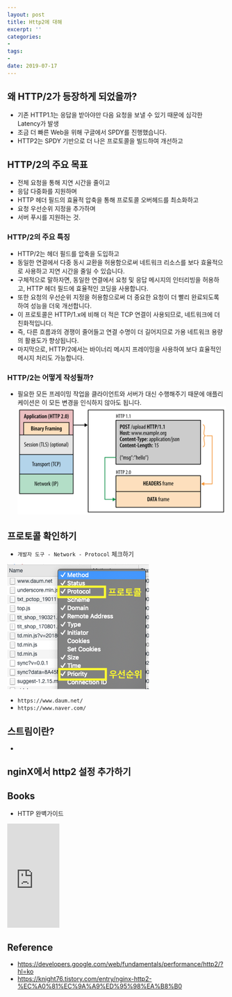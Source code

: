 ```yaml
---
layout: post
title: Http2에 대해
excerpt: ''
categories:
-
tags:
-
date: 2019-07-17
---
```

## 왜 HTTP/2가 등장하게 되었을까?
- 기존 HTTP1.1는 응답을 받아야만 다음 요청을 보낼 수 있기 때문에 심각한 Latency가 발생
- 조금 더 빠른 Web을 위해 구글에서 SPDY를 진행했습니다.
- HTTP2는 SPDY 기반으로 더 나은 프로토콜을 빌드하여 개선하고

## HTTP/2의 주요 목표
- 전체 요청을 통해 지연 시간을 줄이고
- 응답 다중화를 지원하며
- HTTP 헤더 필드의 효율적 압축을 통해 프로토콜 오버헤드를 최소화하고
- 요청 우선순위 지정을 추가하며
- 서버 푸시를 지원하는 것.

### HTTP/2의 주요 특징
- HTTP/2는 헤더 필드를 압축을 도입하고
- 동일한 연결에서 다중 동시 교환을 허용함으로써 네트워크 리소스를 보다 효율적으로 사용하고 지연 시간을 줄일 수 있습니다.
- 구체적으로 말하자면, 동일한 연결에서 요청 및 응답 메시지의 인터리빙을 허용하고, HTTP 헤더 필드에 효율적인 코딩을 사용합니다.
- 또한 요청의 우선순위 지정을 허용함으로써 더 중요한 요청이 더 빨리 완료되도록 하여 성능을 더욱 개선합니다.
- 이 프로토콜은 HTTP/1.x에 비해 더 적은 TCP 연결이 사용되므로, 네트워크에 더 친화적입니다.
- 즉, 다른 흐름과의 경쟁이 줄어들고 연결 수명이 더 길어지므로 가용 네트워크 용량의 활용도가 향상됩니다.
- 마지막으로, HTTP/2에서는 바이너리 메시지 프레이밍을 사용하여 보다 효율적인 메시지 처리도 가능합니다.


### HTTP/2는 어떻게 작성될까?
- 필요한 모든 프레이밍 작업을 클라이언트와 서버가 대신 수행해주기 때문에 애플리케이션은 이 모든 변경을 인식하지 않아도 됩니다.
![](/assets/posts/img/2019-07-17-19-38-56.png)


## 프로토콜 확인하기
- `개발자 도구 - Network - Protocol` 체크하기

![](/assets/posts/img/2019-07-17-19-45-15.png)

- `https://www.daum.net/`
- `https://www.naver.com/`


## 스트림이란?
-


## nginX에서 http2 설정 추가하기


## Books
- HTTP 완벽가이드
<iframe src="https://coupa.ng/bicXvq" width="120" height="240" frameborder="0" scrolling="no"></iframe>

## Reference
- <https://developers.google.com/web/fundamentals/performance/http2/?hl=ko>
- <https://knight76.tistory.com/entry/nginx-http2-%EC%A0%81%EC%9A%A9%ED%95%98%EA%B8%B0>